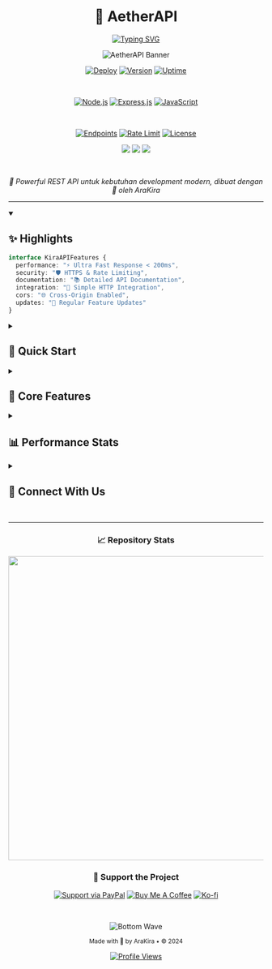 # <div align="center">🌟 AetherAPI</div>

<div align="center">
  
  [![Typing SVG](https://readme-typing-svg.herokuapp.com?font=Fira+Code&weight=700&size=35&pause=1000&color=AC16F7&center=true&vCenter=true&random=false&width=600&lines=Welcome+to+AetherAPI+%F0%9F%8C%9F;Modern+REST+API+Solution+%E2%9A%A1;Crafted+with+Passion+%F0%9F%92%96)](https://git.io/typing-svg)
  
  ![AetherAPI Banner](https://capsule-render.vercel.app/api?type=waving&color=gradient&customColorList=12,9,5&height=250&section=header&text=AetherAPI&desc=Modern%20REST%20API%20Solution&animation=fadeIn&fontSize=90&fontAlignY=35&descAlignY=55&descSize=20&fontColor=ffffff)

</div>

<div align="center">
  
  [![Deploy](https://img.shields.io/badge/DEPLOY_STATUS-ACTIVE-brightgreen?style=for-the-badge&logo=vercel&logoColor=white)](https://api.ownblox.biz.id)
  [![Version](https://img.shields.io/badge/VERSION-1.0.0-blue?style=for-the-badge&logo=npm&logoColor=white)](https://api.ownblox.biz.id)
  [![Uptime](https://img.shields.io/badge/UPTIME-99.9%25-green?style=for-the-badge&logo=statuspage&logoColor=white)](https://api.ownblox.biz.id)
  
  <br>
  
  [![Node.js](https://img.shields.io/badge/Node.js-339933?style=for-the-badge&logo=nodedotjs&logoColor=white)](https://nodejs.org/)
  [![Express.js](https://img.shields.io/badge/Express.js-000000?style=for-the-badge&logo=express&logoColor=white)](https://expressjs.com/)
  [![JavaScript](https://img.shields.io/badge/JavaScript-F7DF1E?style=for-the-badge&logo=javascript&logoColor=black)](https://www.javascript.com/)
  
  <br>
  
  [![Endpoints](https://custom-icon-badges.demolab.com/badge/ENDPOINTS-25+-orange?style=for-the-badge&logo=api&logoColor=white)](https://api.ownblox.biz.id/docs)
  [![Rate Limit](https://custom-icon-badges.demolab.com/badge/RATE_LIMIT-60/MIN-blue?style=for-the-badge&logo=rocket&logoColor=white)](https://api.ownblox.biz.id/docs)
  [![License](https://img.shields.io/badge/LICENSE-MIT-purple?style=for-the-badge&logo=bookstack&logoColor=white)](LICENSE)

</div>

<div align="center">
  
  [<img src="https://custom-icon-badges.demolab.com/badge/-Documentation-blue?style=for-the-badge&logo=book&logoColor=white"/>](https://api.ownblox.biz.id/docs)
  [<img src="https://custom-icon-badges.demolab.com/badge/-Support%20Server-7289DA?style=for-the-badge&logo=discord&logoColor=white"/>](https://discord.gg/your-server)
  [<img src="https://custom-icon-badges.demolab.com/badge/-Get%20Started-success?style=for-the-badge&logo=rocket&logoColor=white"/>](https://api.ownblox.biz.id)
  
</div>

<br>

<p align="center">
  <i>🚀 Powerful REST API untuk kebutuhan development modern, dibuat dengan 💝 oleh AraKira</i>
</p>

---

<details open>
<summary><h2>✨ Highlights</h2></summary>

```typescript
interface KiraAPIFeatures {
  performance: "⚡ Ultra Fast Response < 200ms",
  security: "🛡️ HTTPS & Rate Limiting",
  documentation: "📚 Detailed API Documentation",
  integration: "🔌 Simple HTTP Integration",
  cors: "🌐 Cross-Origin Enabled",
  updates: "🔄 Regular Feature Updates"
}
```

</details>

<details>
<summary><h2>🚀 Quick Start</h2></summary>

```bash
# Base URL
$ curl https://api.ownblox.biz.id

# Example: YouTube Search
$ curl -X GET "https://api.ownblox.biz.id/api/ytsearch?q=example"

# Response Format
{
  "status": true,
  "creator": "AraKira",
  "result": { ... }
}
```

</details>

<details>
<summary><h2>💫 Core Features</h2></summary>

<div align="center">
  <br>
  <img width="500" src="https://github-readme-tech-stack.vercel.app/api/cards?title=Feature+Categories&align=center&lineCount=2&theme=github_dark&line1=youtube,Downloader,FF0000;twitter,Social+Media,1DA1F2;github,Repository,181717;&line2=googlecloud,AI+%26+ML,4285F4;cloudflare,Tools,F38020;googlesearch,Search+Engine,4285F4;" alt="Feature Categories"/>
</div>

### 🎬 Downloader Suite
```javascript
const platforms = {
  "YouTube": "Videos & Shorts",
  "Twitter": "Tweets & Media",
  "Facebook": "Posts & Reels",
  "Instagram": "Posts & Stories",
  "TikTok": "Videos & Sounds",
  "GitHub": "Repositories"
}
```

### 🔍 Search Engine
```javascript
const searchFeatures = {
  "YouTube": "Video Search API",
  "TikTok": "Content Discovery",
  "WhatsApp": "Group Finder",
  "GitHub": "User & Repo Search",
  "NPM": "Package Search",
  "Pinterest": "Image Search"
}
```

### 🤖 AI & Image Processing
```javascript
const aiFeatures = {
  "Llama": "AI Chat & Analysis",
  "Gemini": "Text to Image",
  "Brat": "Image Generation",
  "Chat": "Quote Generator"
}
```

### 🛠️ Developer Tools
```javascript
const tools = {
  "Screenshot": "Web Capture",
  "QR": "Code Generator",
  "Translate": "Multi Language",
  "Text": "Formatter"
}
```

</details>

<details>
<summary><h2>📊 Performance Stats</h2></summary>

<div align="center">
  
  ![Performance Graph](https://github-readme-activity-graph.vercel.app/graph?username=yourusername&theme=react-dark&hide_border=true&area=true)
  
  ```css
  API Status    : 🟢 Fully Operational
  Response Time : ⚡ ~150ms Average
  Uptime        : 📈 99.9%
  Requests      : 📊 1M+/month
  Endpoints     : 🎯 25+ Active
  Updates       : 🔄 Weekly
  ```
  
</div>
</details>

<details>
<summary><h2>📱 Connect With Us</h2></summary>

<div align="center">
  <br>
  
  [![WhatsApp](https://img.shields.io/badge/WhatsApp-25D366?style=for-the-badge&logo=whatsapp&logoColor=white)](https://wa.me/your-number)
  [![Discord](https://img.shields.io/badge/Discord-7289DA?style=for-the-badge&logo=discord&logoColor=white)](https://discord.gg/your-server)
  [![Telegram](https://img.shields.io/badge/Telegram-2CA5E0?style=for-the-badge&logo=telegram&logoColor=white)](https://t.me/your-username)
  [![Email](https://img.shields.io/badge/Email-D14836?style=for-the-badge&logo=gmail&logoColor=white)](mailto:your-email@example.com)
  
</div>
</details>

<br>

---

<div align="center">
  
  ### 📈 Repository Stats
  
  <img src="https://repobeats.axiom.co/api/embed/your-repobeats-hash.svg" width="600">
  
  <br>
  
  ### 💖 Support the Project
  
  [![Support via PayPal](https://img.shields.io/badge/PayPal-00457C?style=for-the-badge&logo=paypal&logoColor=white)](https://paypal.me/your-paypal)
  [![Buy Me A Coffee](https://img.shields.io/badge/Buy_Me_A_Coffee-FFDD00?style=for-the-badge&logo=buy-me-a-coffee&logoColor=black)](https://www.buymeacoffee.com/your-username)
  [![Ko-fi](https://img.shields.io/badge/Ko--fi-F16061?style=for-the-badge&logo=ko-fi&logoColor=white)](https://ko-fi.com/your-username)
  
  <br>
  
  ![Bottom Wave](https://capsule-render.vercel.app/api?type=waving&color=gradient&customColorList=12,9,5&height=100&section=footer&text=&fontSize=0)
  
  <sub>Made with 💜 by AraKira • © 2024</sub>
  
  [![Profile Views](https://komarev.com/ghpvc/?username=yourusername&color=blueviolet&style=flat-square&label=Profile+Views)](https://github.com/yourusername)
  
</div>
